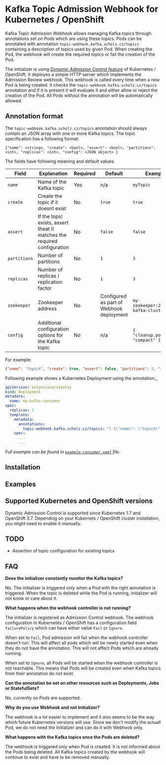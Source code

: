 # Kafka Topic Admission Webhook for Kubernetes / OpenShift

Kafka Topic Admission Webhook allows managing Kafka topics through annotations set on Pods which are using these topics. Pods 
can be annotated with annotation `topic-webhook.kafka.scholz.cz/topics` containing a description of topics used by 
given Pod. When creating the Pod, the webhook will create the required topics or fail the creation of the Pod.

The initializer is using [*Dynamic Admission Control* feature](https://v1-7.docs.kubernetes.io/docs/admin/extensible-admission-controllers/#external-admission-webhooks) of Kubernetes / OpenShift. 
It deployes a simple HTTP server which implements the Admission Review webhook. This webhook is called every time when 
a new Pod is being created. It checks the `topic-webhook.kafka.scholz.cz/topics` annotation and if it is present it 
will evaluate it and either allow or reject the creation of the Pod. All Pods without the annotation will be 
automatically allowed. 

## Annotation format

The `topic-webhook.kafka.scholz.cz/topics` annotation should always contain an JSON array with one or more Kafka 
topics. The topic specification has a following format:
```
{"name": <string>, "create": <bool>, "assert": <bool>, "partitions": <int>, "replicas": <int>, "config": <JSON object> }
```

The fields have following meaning and default values:

| Field | Explanation | Required | Default | Example |
|-------|-------------|----------|---------|---------|
| `name` | Name of the Kafka topic | Yes | n/a | `myTopic` |
| `create` | Create the topic if it doesnt exist | No | `true` | `true` |
| `assert` | If the topic exists, assert theat it matches the required configuration | No | `false` | `false` |
| `partitions` | Number of partitions | No | `1` | `3` |
| `replicas` | Number of replicas / replication factor | No | `1` | `3` |
| `zookeeper` | Zookeeper address | No | Configured as part of Webhook deployment | `my-zookeeper:2181/my-kafka-cluster` |
| `config` | Additional configuration options for the Kafka topic | No | n/a | `{ "cleanup.policy": "compact" }` |


For example:
```json
{"name": "topicX", "create": true, "assert": false, "partitions": 3, "replicas": 3, "config": { "cleanup.policy": "compact" } }
```

Following example shows a Kubernetes Deployment using the annotation:_
```yaml
apiVersion: extensions/v1beta1
kind: Deployment
metadata:
  name: my-kafka-consumer
spec:
  replicas: 1
  template:
    metadata:
      annotations:
        topic-webhook.kafka.scholz.cz/topics: "[ {\"name\": \"topicX\", \"create\": true, \"assert\": false, \"partitions\": 3, \"replicas\": 3, \"config\": { \"cleanup.policy\": \"compact\" } }, {\"name\": \"topicY\", \"create\": true, \"assert\": false } ]"
    spec:
      ...
      ...
```

*Full example can be found in [`example-consumer.yaml`](example-consumer.yaml) file.*

## Installation



## Examples



## Supported Kubernetes and OpenShift versions

Dynamic Admission Control is supported since Kubernetes 1.7 and OpenShift 3.7. Depending on your Kubernets / OpenShift 
cluster installation, you might need to enable it manually.

## TODO

* Assertion of topic configuration for existing topics

## FAQ

**Does the initializer constantly monitor the Kafka topics?**

No. The initializer is triggered only when a Pod with the right annotation is triggered. When the topic is deleted while 
the Pod is running, initializer will not know or care about it.

**What happens when the webhook controller is not running?** 

The initializer is registered as Admission Control webhook. The webhook configuration in Kubernetes / OpenShift has a 
configuration field `failurePolicy` which can have either value `Fail` or `Ignore`. 

When set to `Fail`, Pod admission will fail when the webhook controller doesn't run. This will affect all pods which 
will be newly started even when they do not have the annotation. This will not affect Pods which are already running.

When set to `Ignore`, all Pods will be started when the webhook controller is not reachable. This means that Pods will 
be created even when Kafka topics from their annotation do not exist.

**Can the annotation be set on other resources such as Deployments, Jobs or StatefulSets?**

No, currently on Pods are supported.

**Why do you use Webhook and not Initializer?**

The webhook is a lot easier to implement and it also seems to be the way which future Kubernetes versions will use. 
Since we don't modify the actuall Pod, we do not need the Initializer and can do it with Webhook only.

**What happens with the Kafka topics once the Pods are deleted?**

The webhook is triggered only when Pod is created. It is not informed about the Pods being deleted. All Kafka topics 
created by the webhook will continue to exist and have to be removed manually.